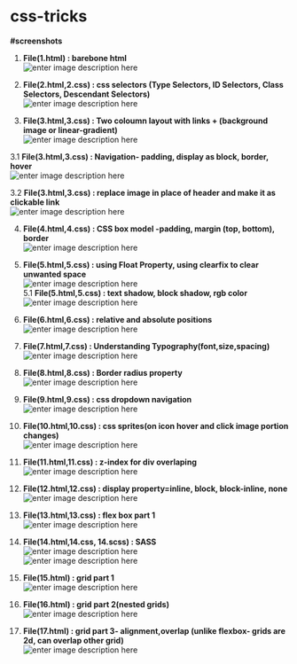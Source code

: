 # css-tricks  

**#screenshots**  
1. **File(1.html)  : barebone html**  
![enter image description here](https://github.com/manojkmishra/css-tricks/blob/master/screenshots/1.PNG)  

2. **File(2.html,2.css)  : css selectors (Type Selectors, ID Selectors, Class Selectors, Descendant Selectors)**    
![enter image description here](https://github.com/manojkmishra/css-tricks/blob/master/screenshots/2.PNG)  

3. **File(3.html,3.css)  : Two coloumn layout with links + (background image or linear-gradient)**   
![enter image description here](https://github.com/manojkmishra/css-tricks/blob/master/screenshots/3.PNG)  

3.1 **File(3.html,3.css) : Navigation- padding, display as block, border, hover**   
![enter image description here](https://github.com/manojkmishra/css-tricks/blob/master/screenshots/3.1.PNG) 

3.2 **File(3.html,3.css)  : replace image in place of header and make it as clickable link**   
![enter image description here](https://github.com/manojkmishra/css-tricks/blob/master/screenshots/3.2.PNG)   

4. **File(4.html,4.css)  : CSS box model -padding, margin (top, bottom), border**   
![enter image description here](https://github.com/manojkmishra/css-tricks/blob/master/screenshots/4.PNG)  

5. **File(5.html,5.css)  : using Float Property, using clearfix to clear unwanted space**   
![enter image description here](https://github.com/manojkmishra/css-tricks/blob/master/screenshots/5.PNG)  
5.1 **File(5.html,5.css)  : text shadow, block shadow, rgb color**   
![enter image description here](https://github.com/manojkmishra/css-tricks/blob/master/screenshots/5.1.PNG)  

6. **File(6.html,6.css)  : relative and absolute positions**   
![enter image description here](https://github.com/manojkmishra/css-tricks/blob/master/screenshots/6.PNG)  

7. **File(7.html,7.css)  : Understanding Typography(font,size,spacing)**   
![enter image description here](https://github.com/manojkmishra/css-tricks/blob/master/screenshots/7.PNG)  

8. **File(8.html,8.css)  : Border radius property**   
![enter image description here](https://github.com/manojkmishra/css-tricks/blob/master/screenshots/8.PNG)  

9. **File(9.html,9.css)  : css dropdown navigation**   
![enter image description here](https://github.com/manojkmishra/css-tricks/blob/master/screenshots/9.PNG)  

10. **File(10.html,10.css)  : css sprites(on icon hover and click image portion changes)**   
![enter image description here](https://github.com/manojkmishra/css-tricks/blob/master/screenshots/sprites.jpg)  

11. **File(11.html,11.css)  : z-index for div overlaping**   
![enter image description here](https://github.com/manojkmishra/css-tricks/blob/master/screenshots/11.PNG)  

12. **File(12.html,12.css)  : display property=inline, block, block-inline, none**   
![enter image description here](https://github.com/manojkmishra/css-tricks/blob/master/screenshots/12.PNG)  

13. **File(13.html,13.css)  : flex box part 1**   
![enter image description here](https://github.com/manojkmishra/css-tricks/blob/master/screenshots/13.PNG)  

14. **File(14.html,14.css, 14.scss)  : SASS**   
![enter image description here](https://github.com/manojkmishra/css-tricks/blob/master/screenshots/14scss.png)  
![enter image description here](https://github.com/manojkmishra/css-tricks/blob/master/screenshots/14.PNG)  

15. **File(15.html)  : grid part 1**   
![enter image description here](https://github.com/manojkmishra/css-tricks/blob/master/screenshots/15.PNG)  

16. **File(16.html)  : grid part 2(nested grids)**   
![enter image description here](https://github.com/manojkmishra/css-tricks/blob/master/screenshots/16.PNG)  

17. **File(17.html)  : grid part 3- alignment,overlap (unlike flexbox- grids are 2d, can overlap other grid)**   
![enter image description here](https://github.com/manojkmishra/css-tricks/blob/master/screenshots/17.PNG)  
